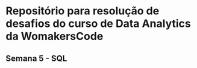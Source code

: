 # Repositório para resolução de desafios do curso de Data Analytics da WomakersCode
## Semana 5 - SQL
